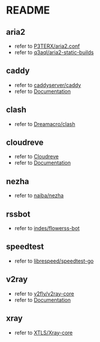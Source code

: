 # README

## aria2
 - refer to [P3TERX/aria2.conf](https://github.com/P3TERX/aria2.conf)
 - refer to [q3aql/aria2-static-builds](https://github.com/q3aql/aria2-static-builds)

## caddy
 - refer to [caddyserver/caddy](https://github.com/caddyserver/caddy)
 - refer to [Documentation](https://caddyserver.com/docs/)

## clash
 - refer to [Dreamacro/clash](https://github.com/Dreamacro/clash)

## cloudreve

 - refer to [Cloudreve](https://github.com/cloudreve)
 - refer to [Documentation](https://docs.cloudreve.org)

## nezha

 - refer to [naiba/nezha](https://github.com/naiba/nezha)

## rssbot

 - refer to [indes/flowerss-bot](https://github.com/indes/flowerss-bot)

## speedtest

 - refer to [librespeed/speedtest-go](https://github.com/librespeed/speedtest-go)

## v2ray

 - refer to [v2fly/v2ray-core](https://github.com/v2fly/v2ray-core)
 - refer to [Documentation](https://www.v2fly.org/config/overview.html)

## xray

 - refer to [XTLS/Xray-core](https://github.com/XTLS/Xray-core)
